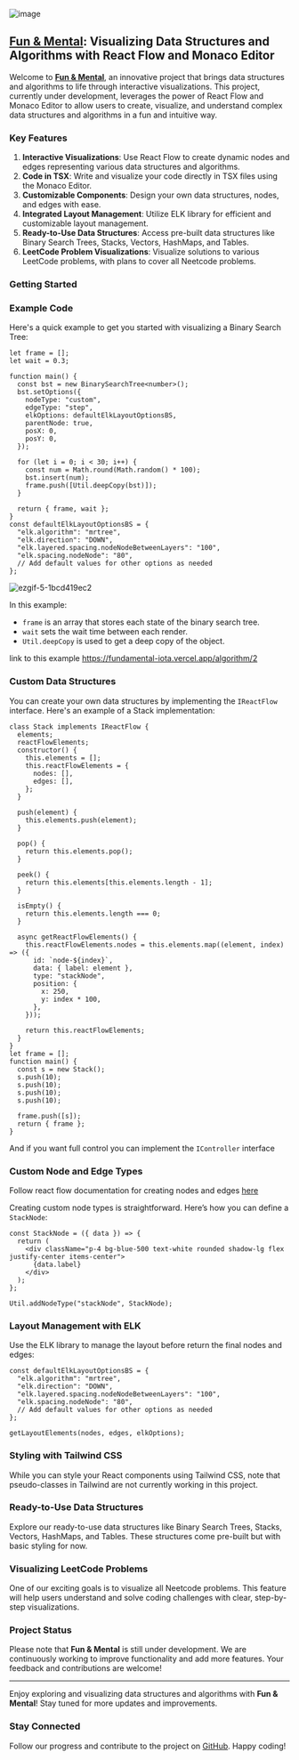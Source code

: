 ![image](https://res.cloudinary.com/daily-now/image/upload/s--Y1vf3tiD--/f_auto/v1721307385/ugc/content_db874517-135b-4739-b48b-82311fc5d011)

## [Fun & Mental](https://fundamental-iota.vercel.app/): Visualizing Data Structures and Algorithms with React Flow and Monaco Editor

Welcome to **[Fun & Mental](https://fundamental-iota.vercel.app/)**, an innovative project that brings data structures and algorithms to life through interactive visualizations. This project, currently under development, leverages the power of React Flow and Monaco Editor to allow users to create, visualize, and understand complex data structures and algorithms in a fun and intuitive way.

### Key Features

1. **Interactive Visualizations**: Use React Flow to create dynamic nodes and edges representing various data structures and algorithms.
2. **Code in TSX**: Write and visualize your code directly in TSX files using the Monaco Editor.
3. **Customizable Components**: Design your own data structures, nodes, and edges with ease.
4. **Integrated Layout Management**: Utilize ELK library for efficient and customizable layout management.
5. **Ready-to-Use Data Structures**: Access pre-built data structures like Binary Search Trees, Stacks, Vectors, HashMaps, and Tables.
6. **LeetCode Problem Visualizations**: Visualize solutions to various LeetCode problems, with plans to cover all Neetcode problems.

### Getting Started

### Example Code

Here's a quick example to get you started with visualizing a Binary Search Tree:

```tsx
let frame = [];
let wait = 0.3;

function main() {
  const bst = new BinarySearchTree<number>();
  bst.setOptions({
    nodeType: "custom",
    edgeType: "step",
    elkOptions: defaultElkLayoutOptionsBS,
    parentNode: true,
    posX: 0,
    posY: 0,
  });

  for (let i = 0; i < 30; i++) {
    const num = Math.round(Math.random() * 100);
    bst.insert(num);
    frame.push([Util.deepCopy(bst)]);
  }

  return { frame, wait };
}
const defaultElkLayoutOptionsBS = {
  "elk.algorithm": "mrtree",
  "elk.direction": "DOWN",
  "elk.layered.spacing.nodeNodeBetweenLayers": "100",
  "elk.spacing.nodeNode": "80",
  // Add default values for other options as needed
};
```

![ezgif-5-1bcd419ec2](https://res.cloudinary.com/daily-now/image/upload/s--QfqJzo95--/f_auto/v1721307442/ugc/content_2f982989-9394-41b2-9114-5bd50bfc986f)

In this example:

- `frame` is an array that stores each state of the binary search tree.
- `wait` sets the wait time between each render.
- `Util.deepCopy` is used to get a deep copy of the object.

link to this example https://fundamental-iota.vercel.app/algorithm/2

### Custom Data Structures

You can create your own data structures by implementing the `IReactFlow` interface. Here's an example of a Stack implementation:

```tsx
class Stack implements IReactFlow {
  elements;
  reactFlowElements;
  constructor() {
    this.elements = [];
    this.reactFlowElements = {
      nodes: [],
      edges: [],
    };
  }

  push(element) {
    this.elements.push(element);
  }

  pop() {
    return this.elements.pop();
  }

  peek() {
    return this.elements[this.elements.length - 1];
  }

  isEmpty() {
    return this.elements.length === 0;
  }

  async getReactFlowElements() {
    this.reactFlowElements.nodes = this.elements.map((element, index) => ({
      id: `node-${index}`,
      data: { label: element },
      type: "stackNode",
      position: {
        x: 250,
        y: index * 100,
      },
    }));

    return this.reactFlowElements;
  }
}
let frame = [];
function main() {
  const s = new Stack();
  s.push(10);
  s.push(10);
  s.push(10);
  s.push(10);

  frame.push([s]);
  return { frame };
}
```

And if you want full control you can implement the `IController` interface

### Custom Node and Edge Types

Follow react flow documentation for creating nodes and edges [here](https://reactflow.dev/examples/nodes/custom-node)

Creating custom node types is straightforward. Here’s how you can define a `StackNode`:

```tsx
const StackNode = ({ data }) => {
  return (
    <div className="p-4 bg-blue-500 text-white rounded shadow-lg flex justify-center items-center">
      {data.label}
    </div>
  );
};

Util.addNodeType("stackNode", StackNode);
```

### Layout Management with ELK

Use the ELK library to manage the layout before return the final nodes and edges:

```tsx
const defaultElkLayoutOptionsBS = {
  "elk.algorithm": "mrtree",
  "elk.direction": "DOWN",
  "elk.layered.spacing.nodeNodeBetweenLayers": "100",
  "elk.spacing.nodeNode": "80",
  // Add default values for other options as needed
};

getLayoutElements(nodes, edges, elkOptions);
```

### Styling with Tailwind CSS

While you can style your React components using Tailwind CSS, note that pseudo-classes in Tailwind are not currently working in this project.

### Ready-to-Use Data Structures

Explore our ready-to-use data structures like Binary Search Trees, Stacks, Vectors, HashMaps, and Tables. These structures come pre-built but with basic styling for now.

### Visualizing LeetCode Problems

One of our exciting goals is to visualize all Neetcode problems. This feature will help users understand and solve coding challenges with clear, step-by-step visualizations.

### Project Status

Please note that **Fun & Mental** is still under development. We are continuously working to improve functionality and add more features. Your feedback and contributions are welcome!

---

Enjoy exploring and visualizing data structures and algorithms with **Fun & Mental**! Stay tuned for more updates and improvements.

### Stay Connected

Follow our progress and contribute to the project on [GitHub](https://github.com/Abdelaziz79/fundamental). Happy coding!

